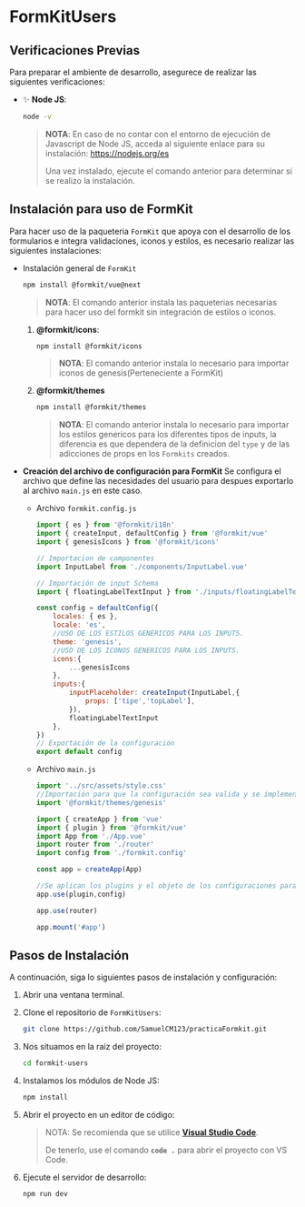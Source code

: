 # **FormKitUsers**

## **Verificaciones Previas**

Para preparar el ambiente de desarrollo, asegurece de realizar las siguientes verificaciones:

- ✨ **Node JS**: 

    ```bash
    node -v
    ```

    > **NOTA**: En caso de no contar con el entorno de ejecución de Javascript de Node JS, acceda al siguiente enlace para su instalación:
    > https://nodejs.org/es
    > 
    > Una vez instalado, ejecute el comando anterior para determinar si se realizo la instalación.

## **Instalación para uso de FormKit**

Para hacer uso de la paqueteria `FormKit` que apoya con el desarrollo de los formularios e integra validaciones, iconos y estilos, es necesario realizar las siguientes instalaciones:

- Instalación general de `FormKit`
    ```bash
    npm install @formkit/vue@next
    ```
    >**NOTA**: El comando anterior instala las paqueterias necesarias para hacer uso del formkit sin integración de estilos o iconos.
    1. **@formkit/icons**: 
        ```bash
        npm install @formkit/icons
        ```
        >**NOTA**: El comando anterior instala lo necesario para importar iconos de genesis(Perteneciente a FormKit)
    2. **@formkit/themes**
        ```bash
        npm install @formkit/themes
        ```
        >**NOTA**: El comando anterior instala lo necesario para importar los estilos genericos para los diferentes tipos de inputs, la diferencia es que dependera de la definicion del `type` y de las adicciones de props en los `Formkits` creados.

- **Creación del archivo de configuración para FormKit**
    Se configura el archivo que define las necesidades del usuario para despues exportarlo al archivo `main.js` en este caso.
    - Archivo `formkit.config.js`
        ```js
        import { es } from '@formkit/i18n'
        import { createInput, defaultConfig } from '@formkit/vue'
        import { genesisIcons } from '@formkit/icons'

        // Importacion de componentes 
        import InputLabel from './components/InputLabel.vue'

        // Importación de input Schema
        import { floatingLabelTextInput } from './inputs/floatingLabelTextInput'

        const config = defaultConfig({
            locales: { es },
            locale: 'es',
            //USO DE LOS ESTILOS GENERICOS PARA LOS INPUTS.
            theme: 'genesis', 
            //USO DE LOS ICONOS GENERICOS PARA LOS INPUTS.
            icons:{
                ...genesisIcons
            },
            inputs:{
                inputPlaceholder: createInput(InputLabel,{
                    props: ['tipe','topLabel'],
                }),
                floatingLabelTextInput
            },
        })
        // Exportación de la configuración
        export default config
        ```
    - Archivo `main.js`
        ```js
        import '../src/assets/style.css'
        //Importación para que la configuración sea valida y se implementen los estilos.
        import '@formkit/themes/genesis'

        import { createApp } from 'vue'
        import { plugin } from '@formkit/vue'
        import App from './App.vue'
        import router from './router'
        import config from './formkit.config'

        const app = createApp(App)

        //Se aplican los plugins y el objeto de los configuraciones para FormKit
        app.use(plugin,config)

        app.use(router)

        app.mount('#app')
        ```
## **Pasos de Instalación**

A continuación, siga lo siguientes pasos de instalación y configuración:

1. Abrir una ventana terminal.


2. Clone el repositorio de `FormKitUsers`:

    ```sh
    git clone https://github.com/SamuelCM123/practicaFormkit.git
    ```

3. Nos situamos en la raíz del proyecto:

    ```sh
    cd formkit-users
    ```

4. Instalamos los módulos de Node JS:

    ```sh
    npm install
    ```

5. Abrir el proyecto en un editor de código:

    > NOTA: Se recomienda que se utilice **[Visual Studio Code](https://code.visualstudio.com/download)**. 
    >
    > De tenerlo, use el comando **`code .`** para abrir el proyecto con VS Code.

6. Ejecute el servidor de desarrollo:

    ```sh
    npm run dev
    ```

